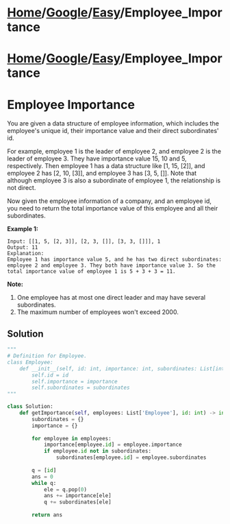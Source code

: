 # [Home](./../../..)/[Google](./../..)/[Easy](./..)/Employee_Importance
# [Home](./../../..)/[Google](./../..)/[Easy](./..)/Employee_Importance
<h1>Employee Importance</h1>

<p>
You are given a data structure of employee information, which includes the employee's unique id, their importance value and their direct subordinates' id.

For example, employee 1 is the leader of employee 2, and employee 2 is the leader of employee 3. They have importance value 15, 10 and 5, respectively. Then employee 1 has a data structure like [1, 15, [2]], and employee 2 has [2, 10, [3]], and employee 3 has [3, 5, []]. Note that although employee 3 is also a subordinate of employee 1, the relationship is not direct.

Now given the employee information of a company, and an employee id, you need to return the total importance value of this employee and all their subordinates.

</p>

<b>Example 1:</b>

    Input: [[1, 5, [2, 3]], [2, 3, []], [3, 3, []]], 1
    Output: 11
    Explanation:
    Employee 1 has importance value 5, and he has two direct subordinates: employee 2 and employee 3. They both have importance value 3. So the total importance value of employee 1 is 5 + 3 + 3 = 11.

<b>Note:</b>
1. One employee has at most one direct leader and may have several subordinates.
2. The maximum number of employees won't exceed 2000.


<h2>Solution</h2>

```python
"""
# Definition for Employee.
class Employee:
    def __init__(self, id: int, importance: int, subordinates: List[int]):
        self.id = id
        self.importance = importance
        self.subordinates = subordinates
"""

class Solution:
    def getImportance(self, employees: List['Employee'], id: int) -> int:
        subordinates = {}
        importance = {}
        
        for employee in employees:
            importance[employee.id] = employee.importance
            if employee.id not in subordinates:
                subordinates[employee.id] = employee.subordinates
        
        q = [id]
        ans = 0
        while q:
            ele = q.pop(0)
            ans += importance[ele]
            q += subordinates[ele]
            
        return ans
```
